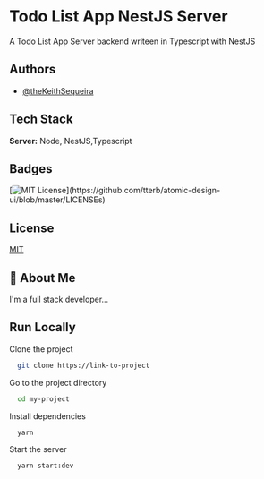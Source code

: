 # Todo List App NestJS Server

A Todo List App Server backend writeen in Typescript with NestJS

## Authors

- [@theKeithSequeira](https://github.com/theKeithSequeira)

## Tech Stack

**Server:** Node, NestJS,Typescript

## Badges

[![MIT License](https://img.shields.io/apm/l/atomic-design-ui.svg?)](https://github.com/tterb/atomic-design-ui/blob/master/LICENSEs)

## License

[MIT](https://choosealicense.com/licenses/mit/)

## 🚀 About Me

I'm a full stack developer...

## Run Locally

Clone the project

```bash
  git clone https://link-to-project
```

Go to the project directory

```bash
  cd my-project
```

Install dependencies

```bash
  yarn
```

Start the server

```bash
  yarn start:dev
```
